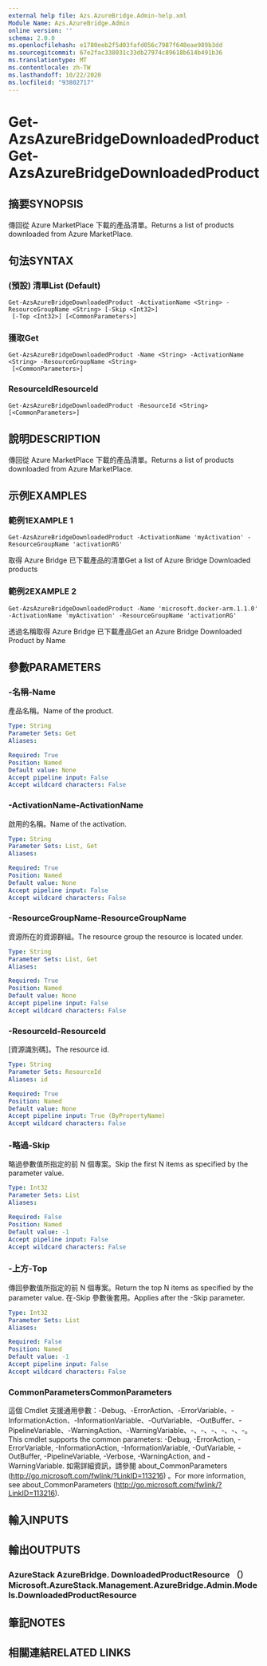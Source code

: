 ```yaml
---
external help file: Azs.AzureBridge.Admin-help.xml
Module Name: Azs.AzureBridge.Admin
online version: ''
schema: 2.0.0
ms.openlocfilehash: e1780eeb2f5d03fafd056c7987f648eae989b3dd
ms.sourcegitcommit: 67e2fac338031c33db27974c89618b614b491b36
ms.translationtype: MT
ms.contentlocale: zh-TW
ms.lasthandoff: 10/22/2020
ms.locfileid: "93802717"
---
```

# <span data-ttu-id="e5855-101">Get-AzsAzureBridgeDownloadedProduct</span><span class="sxs-lookup"><span data-stu-id="e5855-101">Get-AzsAzureBridgeDownloadedProduct</span></span>

## <span data-ttu-id="e5855-102">摘要</span><span class="sxs-lookup"><span data-stu-id="e5855-102">SYNOPSIS</span></span>
<span data-ttu-id="e5855-103">傳回從 Azure MarketPlace 下載的產品清單。</span><span class="sxs-lookup"><span data-stu-id="e5855-103">Returns a list of products downloaded from Azure MarketPlace.</span></span>

## <span data-ttu-id="e5855-104">句法</span><span class="sxs-lookup"><span data-stu-id="e5855-104">SYNTAX</span></span>

### <span data-ttu-id="e5855-105"> (預設) 清單</span><span class="sxs-lookup"><span data-stu-id="e5855-105">List (Default)</span></span>
```
Get-AzsAzureBridgeDownloadedProduct -ActivationName <String> -ResourceGroupName <String> [-Skip <Int32>]
 [-Top <Int32>] [<CommonParameters>]
```

### <span data-ttu-id="e5855-106">獲取</span><span class="sxs-lookup"><span data-stu-id="e5855-106">Get</span></span>
```
Get-AzsAzureBridgeDownloadedProduct -Name <String> -ActivationName <String> -ResourceGroupName <String>
 [<CommonParameters>]
```

### <span data-ttu-id="e5855-107">ResourceId</span><span class="sxs-lookup"><span data-stu-id="e5855-107">ResourceId</span></span>
```
Get-AzsAzureBridgeDownloadedProduct -ResourceId <String> [<CommonParameters>]
```

## <span data-ttu-id="e5855-108">說明</span><span class="sxs-lookup"><span data-stu-id="e5855-108">DESCRIPTION</span></span>
<span data-ttu-id="e5855-109">傳回從 Azure MarketPlace 下載的產品清單。</span><span class="sxs-lookup"><span data-stu-id="e5855-109">Returns a list of products downloaded from Azure MarketPlace.</span></span>

## <span data-ttu-id="e5855-110">示例</span><span class="sxs-lookup"><span data-stu-id="e5855-110">EXAMPLES</span></span>

### <span data-ttu-id="e5855-111">範例1</span><span class="sxs-lookup"><span data-stu-id="e5855-111">EXAMPLE 1</span></span>
```
Get-AzsAzureBridgeDownloadedProduct -ActivationName 'myActivation' -ResourceGroupName 'activationRG'
```

<span data-ttu-id="e5855-112">取得 Azure Bridge 已下載產品的清單</span><span class="sxs-lookup"><span data-stu-id="e5855-112">Get a list of Azure Bridge Downloaded products</span></span>

### <span data-ttu-id="e5855-113">範例2</span><span class="sxs-lookup"><span data-stu-id="e5855-113">EXAMPLE 2</span></span>
```
Get-AzsAzureBridgeDownloadedProduct -Name 'microsoft.docker-arm.1.1.0' -ActivationName 'myActivation' -ResourceGroupName 'activationRG'
```

<span data-ttu-id="e5855-114">透過名稱取得 Azure Bridge 已下載產品</span><span class="sxs-lookup"><span data-stu-id="e5855-114">Get an Azure Bridge Downloaded Product by Name</span></span>

## <span data-ttu-id="e5855-115">參數</span><span class="sxs-lookup"><span data-stu-id="e5855-115">PARAMETERS</span></span>

### <span data-ttu-id="e5855-116">-名稱</span><span class="sxs-lookup"><span data-stu-id="e5855-116">-Name</span></span>
<span data-ttu-id="e5855-117">產品名稱。</span><span class="sxs-lookup"><span data-stu-id="e5855-117">Name of the product.</span></span>

```yaml
Type: String
Parameter Sets: Get
Aliases:

Required: True
Position: Named
Default value: None
Accept pipeline input: False
Accept wildcard characters: False
```

### <span data-ttu-id="e5855-118">-ActivationName</span><span class="sxs-lookup"><span data-stu-id="e5855-118">-ActivationName</span></span>
<span data-ttu-id="e5855-119">啟用的名稱。</span><span class="sxs-lookup"><span data-stu-id="e5855-119">Name of the activation.</span></span>

```yaml
Type: String
Parameter Sets: List, Get
Aliases:

Required: True
Position: Named
Default value: None
Accept pipeline input: False
Accept wildcard characters: False
```

### <span data-ttu-id="e5855-120">-ResourceGroupName</span><span class="sxs-lookup"><span data-stu-id="e5855-120">-ResourceGroupName</span></span>
<span data-ttu-id="e5855-121">資源所在的資源群組。</span><span class="sxs-lookup"><span data-stu-id="e5855-121">The resource group the resource is located under.</span></span>

```yaml
Type: String
Parameter Sets: List, Get
Aliases:

Required: True
Position: Named
Default value: None
Accept pipeline input: False
Accept wildcard characters: False
```

### <span data-ttu-id="e5855-122">-ResourceId</span><span class="sxs-lookup"><span data-stu-id="e5855-122">-ResourceId</span></span>
<span data-ttu-id="e5855-123">[資源識別碼]。</span><span class="sxs-lookup"><span data-stu-id="e5855-123">The resource id.</span></span>

```yaml
Type: String
Parameter Sets: ResourceId
Aliases: id

Required: True
Position: Named
Default value: None
Accept pipeline input: True (ByPropertyName)
Accept wildcard characters: False
```

### <span data-ttu-id="e5855-124">-略過</span><span class="sxs-lookup"><span data-stu-id="e5855-124">-Skip</span></span>
<span data-ttu-id="e5855-125">略過參數值所指定的前 N 個專案。</span><span class="sxs-lookup"><span data-stu-id="e5855-125">Skip the first N items as specified by the parameter value.</span></span>

```yaml
Type: Int32
Parameter Sets: List
Aliases:

Required: False
Position: Named
Default value: -1
Accept pipeline input: False
Accept wildcard characters: False
```

### <span data-ttu-id="e5855-126">-上方</span><span class="sxs-lookup"><span data-stu-id="e5855-126">-Top</span></span>
<span data-ttu-id="e5855-127">傳回參數值所指定的前 N 個專案。</span><span class="sxs-lookup"><span data-stu-id="e5855-127">Return the top N items as specified by the parameter value.</span></span>
<span data-ttu-id="e5855-128">在-Skip 參數後套用。</span><span class="sxs-lookup"><span data-stu-id="e5855-128">Applies after the -Skip parameter.</span></span>

```yaml
Type: Int32
Parameter Sets: List
Aliases:

Required: False
Position: Named
Default value: -1
Accept pipeline input: False
Accept wildcard characters: False
```

### <span data-ttu-id="e5855-129">CommonParameters</span><span class="sxs-lookup"><span data-stu-id="e5855-129">CommonParameters</span></span>
<span data-ttu-id="e5855-130">這個 Cmdlet 支援通用參數：-Debug、-ErrorAction、-ErrorVariable、-InformationAction、-InformationVariable、-OutVariable、-OutBuffer、-PipelineVariable、-WarningAction、-WarningVariable、-、-、-、-、-、-。</span><span class="sxs-lookup"><span data-stu-id="e5855-130">This cmdlet supports the common parameters: -Debug, -ErrorAction, -ErrorVariable, -InformationAction, -InformationVariable, -OutVariable, -OutBuffer, -PipelineVariable, -Verbose, -WarningAction, and -WarningVariable.</span></span> <span data-ttu-id="e5855-131">如需詳細資訊，請參閱 about_CommonParameters (http://go.microsoft.com/fwlink/?LinkID=113216) 。</span><span class="sxs-lookup"><span data-stu-id="e5855-131">For more information, see about_CommonParameters (http://go.microsoft.com/fwlink/?LinkID=113216).</span></span>

## <span data-ttu-id="e5855-132">輸入</span><span class="sxs-lookup"><span data-stu-id="e5855-132">INPUTS</span></span>

## <span data-ttu-id="e5855-133">輸出</span><span class="sxs-lookup"><span data-stu-id="e5855-133">OUTPUTS</span></span>

### <span data-ttu-id="e5855-134">AzureStack AzureBridge. DownloadedProductResource （）</span><span class="sxs-lookup"><span data-stu-id="e5855-134">Microsoft.AzureStack.Management.AzureBridge.Admin.Models.DownloadedProductResource</span></span>

## <span data-ttu-id="e5855-135">筆記</span><span class="sxs-lookup"><span data-stu-id="e5855-135">NOTES</span></span>

## <span data-ttu-id="e5855-136">相關連結</span><span class="sxs-lookup"><span data-stu-id="e5855-136">RELATED LINKS</span></span>
